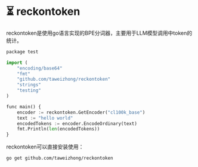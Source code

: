 # ⏳ reckontoken

reckontoken是使用go语言实现的BPE分词器，主要用于LLM模型调用中token的统计。

```python
package test

import (
	"encoding/base64"
	"fmt"
	"github.com/taweizhong/reckontoken"
	"strings"
	"testing"
)

func main() {
	encoder := reckontoken.GetEncoder("cl100k_base")
	text := "hello world"
	encodedTokens := encoder.EncodeOrdinary(text)
	fmt.Println(len(encodedTokens))
}
```

reckontoken可以直接安装使用：

```
go get github.com/taweizhong/reckontoken 
```


